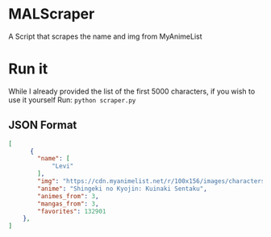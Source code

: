 # MALScraper
A Script that scrapes the name and img from MyAnimeList

# Run it
While I already provided the list of the first 5000 characters, if you wish to use it yourself
Run: `python scraper.py`

## JSON Format
```json
[
      {
        "name": [
            "Levi"
        ],
        "img": "https://cdn.myanimelist.net/r/100x156/images/characters/2/241413.jpg?s=6c06f3392bfc3a1d3bc7cf72e7f73d77",
        "anime": "Shingeki no Kyojin: Kuinaki Sentaku",
        "animes_from": 3,
        "mangas_from": 3,
        "favorites": 132901
    },
]
```
